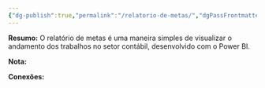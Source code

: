 ```yaml
---
{"dg-publish":true,"permalink":"/relatorio-de-metas/","dgPassFrontmatter":true,"created":"2025-06-16T13:22:16.392-03:00","updated":"2025-06-16T13:27:13.724-03:00"}
---
```



**Resumo:**
O relatório de metas é uma maneira simples de visualizar o andamento dos trabalhos no setor contábil, desenvolvido com o  Power BI.


**Nota:**


**Conexões:**


